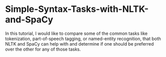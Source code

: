 # Simple-Syntax-Tasks-with-NLTK-and-SpaCy
In this tutorial, I would like to compare some of the common tasks like tokenization, part-of-speech tagging, or named-entity recognition, that both NLTK and SpaCy can help with and determine if one should be preferred over the other for any of those tasks.
